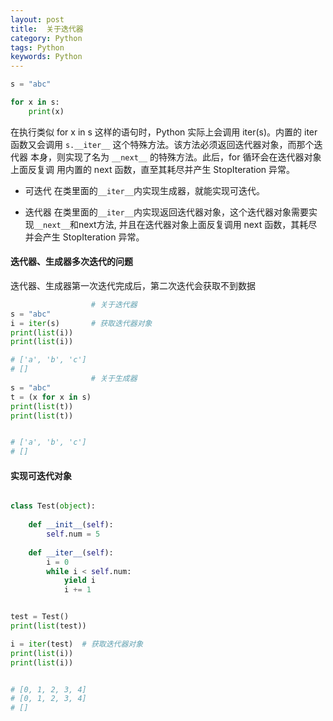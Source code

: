 ```yaml
---
layout: post
title:  关于迭代器 
category: Python
tags: Python
keywords: Python
---
```


```python
s = "abc"

for x in s:
    print(x)
```

在执行类似 for x in s 这样的语句时，Python 实际上会调用 iter(s)。内置的 iter
函数又会调用 `s.__iter__` 这个特殊方法。该方法必须返回迭代器对象，而那个迭代器
本身，则实现了名为 `__next__` 的特殊方法。此后，for 循环会在迭代器对象上面反复调
用内置的 next 函数，直至其耗尽并产生 StopIteration 异常。

* 可迭代 
    在类里面的`__iter__`内实现生成器，就能实现可迭代。

* 迭代器
    在类里面的`__iter__`内实现返回迭代器对象，这个迭代器对象需要实现`__next__`和next方法, 并且在迭代器对象上面反复调用 next 函数，其耗尽并会产生 StopIteration 异常。


#### 迭代器、生成器多次迭代的问题

迭代器、生成器第一次迭代完成后，第二次迭代会获取不到数据


```python
                  # 关于迭代器
s = "abc"         
i = iter(s)       # 获取迭代器对象
print(list(i))
print(list(i))

# ['a', 'b', 'c']
# []
                  # 关于生成器
s = "abc"
t = (x for x in s)
print(list(t))
print(list(t))


# ['a', 'b', 'c']
# []
```

#### 实现可迭代对象


```python

class Test(object):
  
    def __init__(self):
        self.num = 5
        
    def __iter__(self):
        i = 0
        while i < self.num:
            yield i
            i += 1


test = Test()
print(list(test))

i = iter(test)  # 获取迭代器对象
print(list(i))
print(list(i))


# [0, 1, 2, 3, 4]
# [0, 1, 2, 3, 4]
# []
```
